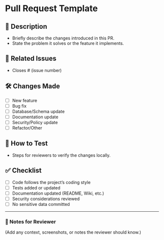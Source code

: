 # Pull Request Template

## 📌 Description

- Briefly describe the changes introduced in this PR.
- State the problem it solves or the feature it implements.

## 🔗 Related Issues

- Closes # (issue number)

## 🛠️ Changes Made

- [ ] New feature
- [ ] Bug fix
- [ ] Database/Schema update
- [ ] Documentation update
- [ ] Security/Policy update
- [ ] Refactor/Other

## 🧪 How to Test

- Steps for reviewers to verify the changes locally.

## ✅ Checklist

- [ ] Code follows the project’s coding style
- [ ] Tests added or updated
- [ ] Documentation updated (README, Wiki, etc.)
- [ ] Security considerations reviewed
- [ ] No sensitive data committed

---

### 🚀 Notes for Reviewer

(Add any context, screenshots, or notes the reviewer should know.)
